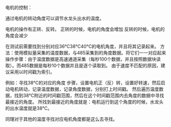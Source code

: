﻿电机的控制：

通过电机的转动角度可以调节水龙头出水的温度。

电机的操作有正转、反转。
正转的时候，电机的角度会增加
反转的时候，电机的角度会减少

在测试前需要找到分别对应36℃38℃40℃的电机角度，并且将其记录起来。
方法：使用模拟量采集的温度数据，与485采集到的角度数据。将它们一一对应起来
操作步骤：由于温度数据是高速通道采集（每秒100个数据，并且按照数据块读取）。而485数据是每秒10个数据并且是逐个读取到。
由于速度不匹配的原因，建议采用以时间戳为索引。

例如：寻找38℃的对应的角度
步骤，设置电机正（反）转，设置好转速，然后启动电机转动，记录温度数据，记录角度数据，分别打上时间戳。
然后遍历温度数据，找到38℃附近的时间戳范围，然后在这个时间戳范围内去角度的数据中寻找最接近的角度。
所找到最接近的角度就是：电机运行到这个角度的时候，水龙头的出水温度就是38℃。

同理对于其他的温度寻找对应电机角度都是这么去寻找。